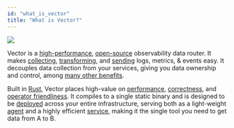 ```yaml
---
id: "what_is_vector"
title: "What is Vector?"
---
```


![][assets.components]

Vector is a [high-performance][docs.performance], [open-source][urls.vector_repo]
observability data router. It makes [collecting][docs.sources],
[transforming][docs.transforms], and [sending][docs.sinks] logs, metrics, &
events easy. It decouples data collection from your services, giving you data
ownership and control, among [many other benefits][docs.use_cases].

Built in [Rust][urls.rust], Vector places high-value on
[performance][docs.performance], [correctness][docs.correctness], and [operator
friendliness][docs.administration]. It compiles to a single static binary and is
designed to be [deployed][docs.deployment] across your entire infrastructure,
serving both as a light-weight [agent][docs.roles.agent] and a highly efficient
[service][docs.roles.service], making it the single tool you need to get data
from A to B.


[assets.components]: ./assets/components.svg
[docs.administration]: ./administration
[docs.correctness]: ./about/correctness
[docs.deployment]: ./setup/deployment
[docs.performance]: ./about/performance
[docs.roles.agent]: ./setup/deployment/roles/agent
[docs.roles.service]: ./setup/deployment/roles/service
[docs.sinks]: ./components/sinks
[docs.sources]: ./components/sources
[docs.transforms]: ./components/transforms
[docs.use_cases]: ./use_cases
[urls.rust]: https://www.rust-lang.org/
[urls.vector_repo]: https://github.com/timberio/vector
